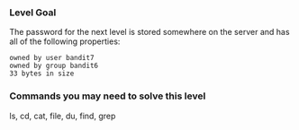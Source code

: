 ### Level Goal

The password for the next level is stored somewhere on the server and has all of the following properties:

    owned by user bandit7
    owned by group bandit6
    33 bytes in size

### Commands you may need to solve this level

ls, cd, cat, file, du, find, grep
